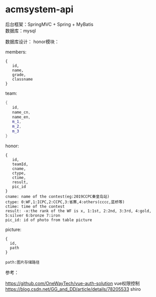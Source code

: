 # acmsystem-api

  后台框架：SpringMVC + Spring + MyBatis<br>
  数据库：mysql
  
  
  数据库设计：
  honor模块：
  
  members:
  ```
  {
     id,
     name,
     grade,
     classname
  }
  ```
  
  team:
  ```cpp
  {
     id,
     name_cn,
     name_en,
     m_1,
     m_2,
     m_3
  }
  ```
  
  honor:
  ```
  {
     id,
     teamId,
     cname,
     ctype,
     ctime,
     result,
     pic_id
  }
  cname: name of the contest(eg:2019CCPC秦皇岛站)
  ctype: 0:WF,1:ICPC,2:CCPC,3:省赛,4:others(cccc,蓝桥等)
  ctime: time of the contest
  result: -x:the rank of the WF is x, 1:1st, 2:2nd, 3:3rd, 4:gold, 5:silver 6:bronze 7:iron
  pic_id: id of photo from table picture
  ```
  
  
  picture:
  ```
  {
    id,
    path
  }  
  
  path:图片存储路径
  ```



参考：

https://github.com/OneWayTech/vue-auth-solution vue权限控制
https://blog.csdn.net/GG_and_DD/article/details/78205533 shiro

